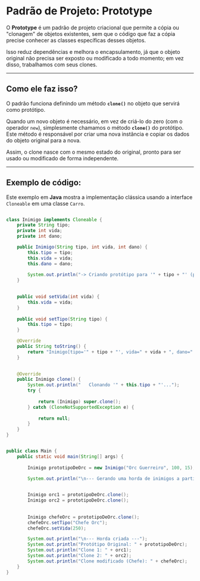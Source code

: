 # Padrão de Projeto: Prototype

O **Prototype** é um padrão de projeto criacional que permite a cópia ou "clonagem" de objetos existentes, sem que o código que faz a cópia precise conhecer as classes específicas desses objetos.

Isso reduz dependências e melhora o encapsulamento, já que o objeto original não precisa ser exposto ou modificado a todo momento; em vez disso, trabalhamos com seus clones.

---

## Como ele faz isso?

O padrão funciona definindo um método **`clone()`** no objeto que servirá como protótipo.

Quando um novo objeto é necessário, em vez de criá-lo do zero (com o operador `new`), simplesmente chamamos o método **`clone()`** do protótipo. Este método é responsável por criar uma nova instância e copiar os dados do objeto original para a nova.

Assim, o clone nasce com o mesmo estado do original, pronto para ser usado ou modificado de forma independente.

---

## Exemplo de código:

Este exemplo em **Java** mostra a implementação clássica usando a interface `Cloneable` em uma classe `Carro`.

```java

class Inimigo implements Cloneable {
    private String tipo;
    private int vida;
    private int dano;

    public Inimigo(String tipo, int vida, int dano) {
        this.tipo = tipo;
        this.vida = vida;
        this.dano = dano;
        
        System.out.println("-> Criando protótipo para '" + tipo + "' (processo custoso)...");
    }

    
    public void setVida(int vida) {
        this.vida = vida;
    }
    
    public void setTipo(String tipo) {
        this.tipo = tipo;
    }

    @Override
    public String toString() {
        return "Inimigo[tipo='" + tipo + "', vida=" + vida + ", dano=" + dano + "]";
    }

    
    @Override
    public Inimigo clone() {
        System.out.println("   Clonando '" + this.tipo + "'...");
        try {
            
            return (Inimigo) super.clone();
        } catch (CloneNotSupportedException e) {
            
            return null;
        }
    }
}


public class Main {
    public static void main(String[] args) {
        
        Inimigo prototipoDeOrc = new Inimigo("Orc Guerreiro", 100, 15);

        System.out.println("\n--- Gerando uma horda de inimigos a partir do protótipo ---");

        
        Inimigo orc1 = prototipoDeOrc.clone();
        Inimigo orc2 = prototipoDeOrc.clone();
        
        
        Inimigo chefeOrc = prototipoDeOrc.clone();
        chefeOrc.setTipo("Chefe Orc");
        chefeOrc.setVida(250); 

        System.out.println("\n--- Horda criada ---");
        System.out.println("Protótipo Original: " + prototipoDeOrc);
        System.out.println("Clone 1: " + orc1);
        System.out.println("Clone 2: " + orc2);
        System.out.println("Clone modificado (Chefe): " + chefeOrc);
    }
}
```
